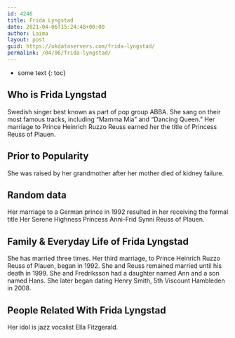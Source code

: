 ```yaml
---
id: 4246
title: Frida Lyngstad
date: 2021-04-06T15:24:48+00:00
author: Laima
layout: post
guid: https://ukdataservers.com/frida-lyngstad/
permalink: /04/06/frida-lyngstad/
---
```


* some text
{: toc}


## Who is Frida Lyngstad
                  
                  
                  
Swedish singer best known as part of pop group ABBA. She sang on their most famous tracks, including &#8220;Mamma Mia&#8221; and &#8220;Dancing Queen.&#8221; Her marriage to Prince Heinrich Ruzzo Reuss earned her the title of Princess Reuss of Plauen. 
                  
              
            
              
            
                
                
                
## Prior to Popularity
                  
                  
                  
She was raised by her grandmother after her mother died of kidney failure.
                  
              
            
              
            
                
                
                
## Random data
                  
                  
                  
Her marriage to a German prince in 1992 resulted in her receiving the formal title Her Serene Highness Princess Anni-Frid Synni Reuss of Plauen.
                  
              
            
              
            
                
                
                
## Family & Everyday Life of Frida Lyngstad
                  
                  
                  
She has married three times. Her third marriage, to Prince Heinrich Ruzzo Reuss of Plauen, began in 1992. She and Reuss remained married until his death in 1999. She and Fredriksson had a daughter named Ann and a son named Hans. She later began dating Henry Smith, 5th Viscount Hambleden in 2008. 
                  
              
            
              
            
                
                
                
## People Related With Frida Lyngstad
                  
                  
                  
Her idol is jazz vocalist Ella Fitzgerald.
                  
              
            
              
            
                
              
            
              
              
            
            
              
            
          
          
          